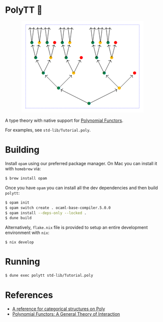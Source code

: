 # PolyTT 🦜

<p align="center">
  <img src="./poly.png" />
</p>

A type theory with native support for [Polynomial Functors](https://topos.site/poly-book.pdf).

For examples, see `std-lib/Tutorial.poly`.

# Building

Install `opam` using our preferred package manager. On Mac you can install it with `homebrew` via:
```bash
$ brew install opam
```

Once you have `opam` you can install all the dev dependencies and then build `polytt`:

```bash
$ opam init
$ opam switch create . ocaml-base-compiler.5.0.0
$ opam install --deps-only --locked .
$ dune build
```

Alternatively, `flake.nix` file is provided to setup an entire development environment with `nix`:

```
$ nix develop
```

# Running

```bash
$ dune exec polytt std-lib/Tutorial.poly
```


# References
 
- [A reference for categorical structures on Poly](https://arxiv.org/abs/2202.00534 )
- [Polynomial Functors: A General Theory of Interaction](https://topos.site/poly-book.pdf)
